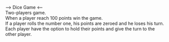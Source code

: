--> Dice Game <--<br>
Two-players game.<br>
When a player reach 100 points win the game.<br>
If a player rolls the number one, his points are zeroed and he loses his turn.<br>
Each player have the option to hold their points and give the turn to the other player.<br>
